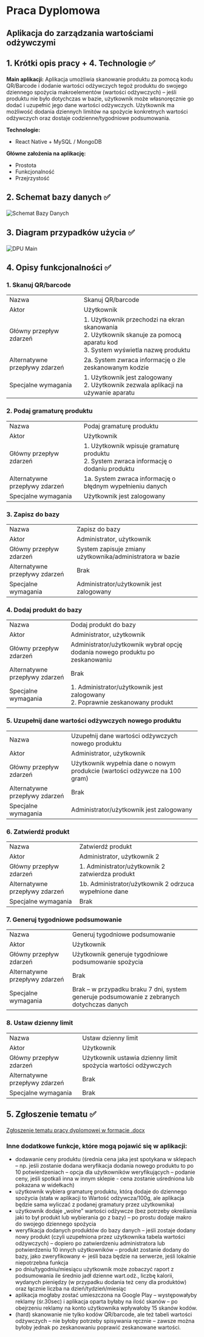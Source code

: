 # Praca Dyplomowa

## Aplikacja do zarządzania wartościami odżywczymi

## <p>1. Krótki opis pracy + 4. Technologie &#9989;</p>

__Main aplikacji:__
Aplikacja umożliwia skanowanie produktu za pomocą kodu QR/Barcode i dodanie wartości odżywczych tegoż produktu do swojego dziennego spożycia makroelementów (wartości odżywczych) – jeśli produktu nie było dotychczas w bazie, użytkownik może własnoręcznie go dodać i uzupełnić jego dane wartości odżywczych. Użytkownik ma możliwość dodania dziennych limitów na spożycie konkretnych wartości odżywczych oraz dostaje codzienne/tygodniowe podsumowania.

__Technologie:__
- React Native + MySQL / MongoDB

__Główne założenia na aplikację:__
- Prostota
- Funkcjonalność
- Przejrzystość
## <p>2. Schemat bazy danych &#9989;</p>
<img src="1. SchematBazyDanych.png" alt="Schemat Bazy Danych">

## <p>3. Diagram przypadków użycia &#9989;</p>

<img src="2. DPU Main.jpg" alt="DPU Main">

## <p>4. Opisy funkcjonalności &#9989;</p>

### 1. Skanuj QR/barcode
<table>
  <tbody>
    <tr>
      <td>Nazwa</td>
      <td>Skanuj QR/barcode</td>
    </tr>
    <tr>
      <td>Aktor</td>
      <td>Użytkownik</td>
    </tr>
    <tr>
      <td>Główny przepływ zdarzeń</td>
      <td>
          1. Użytkownik przechodzi na ekran skanowania<br/>
          2. Użytkownik skanuje za pomocą aparatu kod<br/>
          3. System wyświetla nazwę produktu<br/>
      </td>
    </tr>
    <tr>
      <td>Alternatywne przepływy zdarzeń</td>
      <td>
          2a. System zwraca informację o źle zeskanowanym kodzie
      </td>
    </tr>
    <tr>
      <td>Specjalne wymagania</td>
      <td>1. Użytkownik jest zalogowany<br/>
          2. Użytkownik zezwala aplikacji na używanie aparatu 
        </td>
    </tr>
  </tbody>
</table>

### 2. Podaj gramaturę produktu
<table>
  <tbody>
    <tr>
      <td>Nazwa</td>
      <td>Podaj gramaturę produktu</td>
    </tr>
    <tr>
      <td>Aktor</td>
      <td>Użytkownik</td>
    </tr>
    <tr>
      <td>Główny przepływ zdarzeń</td>
      <td>
          1. Użytkownik wpisuje gramaturę produktu<br/>
          2. System zwraca informację o dodaniu produktu<br/>
      </td>
    </tr>
    <tr>
      <td>Alternatywne przepływy zdarzeń</td>
      <td>
          1a. System zwraca informację o błędnym wypełnieniu danych
      </td>
    </tr>
    <tr>
      <td>Specjalne wymagania</td>
      <td>Użytkownik jest zalogowany<br/>
        </td>
    </tr>
  </tbody>
</table>

### 3. Zapisz do bazy
<table>
  <tbody>
    <tr>
      <td>Nazwa</td>
      <td>Zapisz do bazy</td>
    </tr>
    <tr>
      <td>Aktor</td>
      <td>Administrator, użytkownik</td>
    </tr>
    <tr>
      <td>Główny przepływ zdarzeń</td>
      <td>
          System zapisuje zmiany użytkownika/administratora w bazie<br/>
      </td>
    </tr>
    <tr>
      <td>Alternatywne przepływy zdarzeń</td>
      <td>
          Brak
      </td>
    </tr>
    <tr>
      <td>Specjalne wymagania</td>
      <td>Administrator/użytkownik jest zalogowany
        </td>
    </tr>
  </tbody>
</table>

### 4. Dodaj produkt do bazy
<table>
  <tbody>
    <tr>
      <td>Nazwa</td>
      <td>Dodaj produkt do bazy</td>
    </tr>
    <tr>
      <td>Aktor</td>
      <td>Administrator, użytkownik</td>
    </tr>
    <tr>
      <td>Główny przepływ zdarzeń</td>
      <td>
          Administrator/użytkownik wybrał opcję dodania nowego produktu po zeskanowaniu<br/>
      </td>
    </tr>
    <tr>
      <td>Alternatywne przepływy zdarzeń</td>
      <td>
          Brak
      </td>
    </tr>
    <tr>
      <td>Specjalne wymagania</td>
      <td>1. Administrator/użytkownik jest zalogowany<br/>
          2. Poprawnie zeskanowany produkt 
        </td>
    </tr>
  </tbody>
</table>

### 5. Uzupełnij dane wartości odżywczych nowego produktu
<table>
  <tbody>
    <tr>
      <td>Nazwa</td>
      <td>Uzupełnij dane wartości odżywczych nowego produktu</td>
    </tr>
    <tr>
      <td>Aktor</td>
      <td>Administrator, użytkownik</td>
    </tr>
    <tr>
      <td>Główny przepływ zdarzeń</td>
      <td>
          Użytkownik wypełnia dane o nowym produkcie (wartości odżywcze na 100 gram)
      </td>
    </tr>
    <tr>
      <td>Alternatywne przepływy zdarzeń</td>
      <td>
          Brak
      </td>
    </tr>
    <tr>
      <td>Specjalne wymagania</td>
      <td>Administrator/użytkownik jest zalogowany
        </td>
    </tr>
  </tbody>
</table>

### 6. Zatwierdź produkt
<table>
  <tbody>
    <tr>
      <td>Nazwa</td>
      <td>Zatwierdź produkt</td>
    </tr>
    <tr>
      <td>Aktor</td>
      <td>Administrator, użytkownik 2</td>
    </tr>
    <tr>
      <td>Główny przepływ zdarzeń</td>
      <td>
          1. Administrator/użytkownik 2 zatwierdza produkt
      </td>
    </tr>
    <tr>
      <td>Alternatywne przepływy zdarzeń</td>
      <td>
          1b. Administrator/użytkownik 2 odrzuca wypełnione dane
      </td>
    </tr>
    <tr>
      <td>Specjalne wymagania</td>
      <td>Brak
        </td>
    </tr>
  </tbody>
</table>

### 7. Generuj tygodniowe podsumowanie
<table>
  <tbody>
    <tr>
      <td>Nazwa</td>
      <td>Generuj tygodniowe podsumowanie</td>
    </tr>
    <tr>
      <td>Aktor</td>
      <td>Użytkownik</td>
    </tr>
    <tr>
      <td>Główny przepływ zdarzeń</td>
      <td>
          Użytkownik generuje tygodniowe podsumowanie spożycia
      </td>
    </tr>
    <tr>
      <td>Alternatywne przepływy zdarzeń</td>
      <td>
          Brak
      </td>
    </tr>
    <tr>
      <td>Specjalne wymagania</td>
      <td>Brak – w przypadku braku 7 dni, system generuje podsumowanie z zebranych dotychczas danych
        </td>
    </tr>
  </tbody>
</table>

### 8. Ustaw dzienny limit
<table>
  <tbody>
    <tr>
      <td>Nazwa</td>
      <td>Ustaw dzienny limit</td>
    </tr>
    <tr>
      <td>Aktor</td>
      <td>Użytkownik</td>
    </tr>
    <tr>
      <td>Główny przepływ zdarzeń</td>
      <td>
          Użytkownik ustawia dzienny limit spożycia wartości odżywczych
      </td>
    </tr>
    <tr>
      <td>Alternatywne przepływy zdarzeń</td>
      <td>
          Brak
      </td>
    </tr>
    <tr>
      <td>Specjalne wymagania</td>
      <td>Brak
        </td>
    </tr>
  </tbody>
</table>

## <p>5. Zgłoszenie tematu &#9989;</p>
<a href="https://github.com/PrzemekCraker/PracaDyplomowa/blob/master/5.%20Zg%C5%82oszenie%20tematu.doc">Zgłoszenie tematu pracy dyplomowej w formacie .docx</a>

### Inne dodatkowe funkcje, które mogą pojawić się w aplikacji:
- dodawanie ceny produktu (średnia cena jaka jest spotykana w sklepach – np. jeśli zostanie dodana weryfikacja dodania nowego produktu to po 10 potwierdzeniach – opcja dla użytkowników weryfikujących – podanie ceny, jeśli spotkali inna w innym sklepie - cena zostanie uśredniona lub pokazana w widełkach)
- użytkownik wybiera gramaturę produktu, którą dodaje do dziennego spożycia (stała w aplikacji to Wartość odżywcza/100g, ale aplikacja będzie sama wyliczać z podanej gramatury przez użytkownika)
- użytkownik dodaje „wolne” wartości odżywcze (bez potrzeby określania jaki to był produkt lub wybierania go z bazy) – po prostu dodaje makro do swojego dziennego spożycia
- weryfikacja dodanych produktów do bazy danych – jeśli zostaje dodany nowy produkt (czyli uzupełniona przez użytkownika tabela wartości odżywczych) – dopiero po zatwierdzeniu administratora lub potwierdzeniu 10 innych użytkowników – produkt zostanie dodany do bazy, jako zweryfikowany <- jeśli baza będzie na serwerze, jeśli lokalnie niepotrzebna funkcja
- po dniu/tygodniu/miesiącu użytkownik może zobaczyć raport z podsumowania ile średnio jadł dzienne wart.odż., liczbę kalorii, wydanych pieniędzy (w przypadku dodania też ceny dla produktów) oraz łącznie liczba na dzień/tydzień/miesiąc
- aplikacja mogłaby zostać umieszczona na Google Play – występowałyby reklamy (śr.30sec) i aplikacja oparta byłaby na ilość skanów – po obejrzeniu reklamy na konto użytkownika wpływałoby 15 skanów kodów.
- (hard) skanowanie nie tylko kodów QR/barcode, ale też tabeli wartości odżywczych – nie byłoby potrzeby spisywania ręcznie – zawsze można byłoby jednak po zeskanowaniu poprawić zeskanowane wartości.